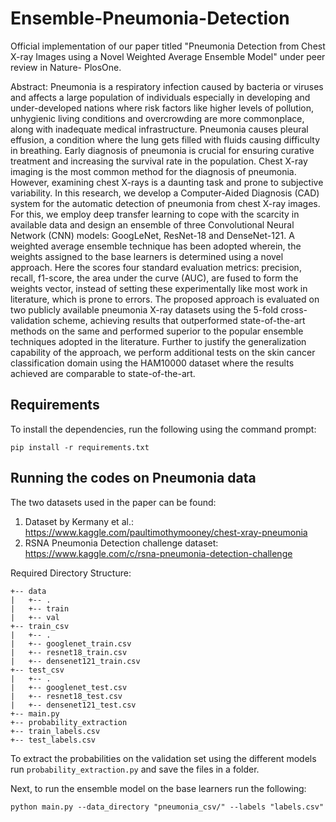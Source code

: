# Ensemble-Pneumonia-Detection

Official implementation of our paper titled "Pneumonia Detection from Chest X-ray Images using a Novel Weighted Average Ensemble Model" under peer review in Nature- PlosOne.

Abstract: Pneumonia is a respiratory infection caused by bacteria or viruses and affects a large population of individuals especially in developing and under-developed nations where risk factors like higher levels of pollution, unhygienic living conditions and overcrowding are more commonplace, along with inadequate medical infrastructure. Pneumonia causes pleural effusion, a condition where the lung gets filled with fluids causing difficulty in breathing. Early diagnosis of pneumonia is crucial for ensuring curative treatment and increasing the survival rate in the population. Chest X-ray imaging is the most common method for the diagnosis of pneumonia. However, examining chest X-rays is a daunting task and prone to subjective variability. In this research, we develop a Computer-Aided Diagnosis (CAD) system for the automatic detection of pneumonia from chest X-ray images. For this, we employ deep transfer learning to cope with the scarcity in available data and design an ensemble of three Convolutional Neural Network (CNN) models: GoogLeNet, ResNet-18 and DenseNet-121. A weighted average ensemble technique has been adopted wherein, the weights assigned to the base learners is determined using a novel approach. Here the scores four standard evaluation metrics: precision, recall, f1-score, the area under the curve (AUC), are fused to form the weights vector, instead of setting these experimentally like most work in literature, which is prone to errors. The proposed approach is evaluated on two publicly available pneumonia X-ray datasets using the 5-fold cross-validation scheme, achieving results that outperformed state-of-the-art methods on the same and performed superior to the popular ensemble techniques adopted in the literature. Further to justify the generalization capability of the approach, we perform additional tests on the skin cancer classification domain using the HAM10000 dataset where the results achieved are comparable to state-of-the-art.

## Requirements

To install the dependencies, run the following using the command prompt:

`pip install -r requirements.txt`

## Running the codes on Pneumonia data

The two datasets used in the paper can be found:
1. Dataset by Kermany et al.: https://www.kaggle.com/paultimothymooney/chest-xray-pneumonia
2. RSNA Pneumonia Detection challenge dataset: https://www.kaggle.com/c/rsna-pneumonia-detection-challenge

Required Directory Structure:
```
+-- data
|   +-- .
|   +-- train
|   +-- val
+-- train_csv
|   +-- .
|   +-- googlenet_train.csv
|   +-- resnet18_train.csv
|   +-- densenet121_train.csv
+-- test_csv
|   +-- .
|   +-- googlenet_test.csv
|   +-- resnet18_test.csv
|   +-- densenet121_test.csv
+-- main.py
+-- probability_extraction
+-- train_labels.csv
+-- test_labels.csv
```

To extract the probabilities on the validation set using the different models run `probability_extraction.py` and save the files in a folder.

Next, to run the ensemble model on the base learners run the following:

`python main.py --data_directory "pneumonia_csv/" --labels "labels.csv"`
